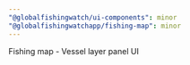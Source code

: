 ```yaml
---
"@globalfishingwatch/ui-components": minor
"@globalfishingwatchapp/fishing-map": minor
---
```


Fishing map - Vessel layer panel UI
